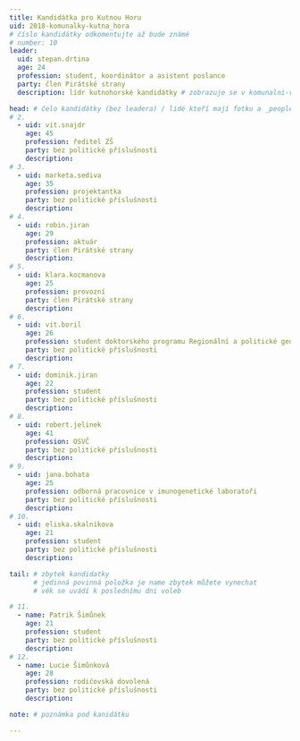 ```yaml
---
title: Kandidátka pro Kutnou Horu
uid: 2018-komunalky-kutna_hora
# číslo kandidátky odkomentujte až bude známé
# number: 10
leader:
  uid: stepan.drtina
  age: 24
  profession: student, koordinátor a asistent poslance
  party: člen Pirátské strany
  description: lídr kutnohorské kandidátky # zobrazuje se v komunalni-volby

head: # čelo kandidátky (bez leadera) / lidé kteří mají fotku a _people/jmeno.md
# 2.
  - uid: vit.snajdr
    age: 45
    profession: ředitel ZŠ
    party: bez politické příslušnosti
    description: 
# 3.
  - uid: marketa.sediva
    age: 35
    profession: projektantka
    party: bez politické příslušnosti
    description: 
# 4.
  - uid: robin.jiran
    age: 29
    profession: aktuár
    party: člen Pirátské strany
    description: 
# 5.
  - uid: klara.kocmanova
    age: 25
    profession: provozní
    party: člen Pirátské strany
    description: 
# 6.
  - uid: vit.boril
    age: 26
    profession: student doktorského programu Regionální a politické geografie
    party: bez politické příslušnosti
    description: 
# 7.
  - uid: dominik.jiran
    age: 22
    profession: student
    party: bez politické příslušnosti
    description: 
# 8.
  - uid: robert.jelinek
    age: 41
    profession: OSVČ
    party: bez politické příslušnosti
    description: 
# 9.
  - uid: jana.bohata
    age: 25
    profession: odborná pracovnice v imunogenetické laboratoři
    party: bez politické příslušnosti
    description: 
# 10.
  - uid: eliska.skalnikova
    age: 21
    profession: student
    party: bez politické příslušnosti
    description: 

tail: # zbytek kandidatky
      # jedinná povinná položka je name zbytek můžete vynechat
      # věk se uvádí k poslednímu dni voleb

# 11.
  - name: Patrik Šimůnek
    age: 21 
    profession: student
    party: bez politické příslušnosti
    description: 
# 12.
  - name: Lucie Šimůnková
    age: 28
    profession: rodičovská dovolená
    party: bez politické příslušnosti
    description: 

note: # poznámka pod kanidátku

---
```

